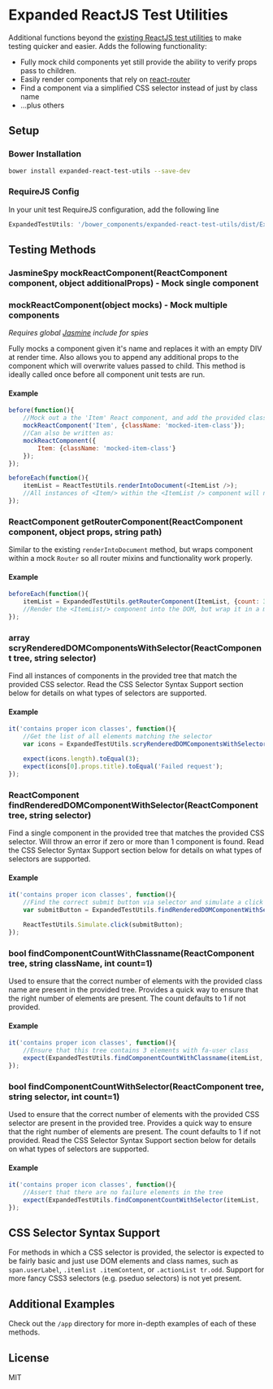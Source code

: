 # Expanded ReactJS Test Utilities

Additional functions beyond the [existing ReactJS test utilities](http://facebook.github.io/react/docs/test-utils.html) to make testing quicker and easier. Adds the following functionality:

+ Fully mock child components yet still provide the ability to verify props pass to children.
+ Easily render components that rely on [react-router](https://github.com/rackt/react-router)
+ Find a component via a simplified CSS selector instead of just by class name
+ ...plus others

## Setup

### Bower Installation

```bash
bower install expanded-react-test-utils --save-dev
```

### RequireJS Config
In your unit test RequireJS configuration, add the following line

```javascript
ExpandedTestUtils: '/bower_components/expanded-react-test-utils/dist/ExpandedTestUtils.min'
```

## Testing Methods

### JasmineSpy mockReactComponent(ReactComponent component, object additionalProps) - Mock single component
### mockReactComponent(object mocks) - Mock multiple components

*Requires global [Jasmine](http://jasmine.github.io/) include for spies*

Fully mocks a component given it's name and replaces it with an empty DIV at render time. Also allows you to append any additional props to the component which will overwrite values passed to child. This method is ideally called once before all component unit tests are run.

#### Example
```javascript
before(function(){
    //Mock out a the 'Item' React component, and add the provided className to all found instances
    mockReactComponent('Item', {className: 'mocked-item-class'});
    //Can also be written as:
    mockReactComponent({
        Item: {className: 'mocked-item-class'}
    });
});

beforeEach(function(){
    itemList = ReactTestUtils.renderIntoDocument(<ItemList />);
    //All instances of <Item/> within the <ItemList /> component will now be replaced by empty <div> elements, but will continue to keep the same props 
});
```

### ReactComponent getRouterComponent(ReactComponent component, object props, string path)

Similar to the existing `renderIntoDocument` method, but wraps component within a mock `Router` so all router mixins and functionality work properly.

#### Example
```javascript
beforeEach(function(){
    itemList = ExpandedTestUtils.getRouterComponent(ItemList, {count: 3}, 'results');
    //Render the <ItemList/> component into the DOM, but wrap it in a mocked router. The path provided will be the route to be matched
});
```

### array scryRenderedDOMComponentsWithSelector(ReactComponent tree, string selector)

Find all instances of components in the provided tree that match the provided CSS selector. Read the CSS Selector Syntax Support section below for details on what types of selectors are supported.

#### Example
```javascript
it('contains proper icon classes', function(){
    //Get the list of all elements matching the selector
    var icons = ExpandedTestUtils.scryRenderedDOMComponentsWithSelector(itemList, 'span.user-item .fa-error');

    expect(icons.length).toEqual(3);
    expect(icons[0].props.title).toEqual('Failed request');
});
```

### ReactComponent findRenderedDOMComponentWithSelector(ReactComponent tree, string selector)

Find a single component in the provided tree that matches the provided CSS selector. Will throw an error if zero or more than 1 component is found. Read the CSS Selector Syntax Support section below for details on what types of selectors are supported.

#### Example
```javascript
it('contains proper icon classes', function(){
    //Find the correct submit button via selector and simulate a click event
    var submitButton = ExpandedTestUtils.findRenderedDOMComponentWithSelector(itemList, '.submit-section button');

    ReactTestUtils.Simulate.click(submitButton);
});
```

### bool findComponentCountWithClassname(ReactComponent tree, string className, int count=1)

Used to ensure that the correct number of elements with the provided class name are present in the provided tree. Provides a quick way to ensure that the right number of elements are present. The count defaults to 1 if not provided.

#### Example
```javascript
it('contains proper icon classes', function(){
    //Ensure that this tree contains 3 elements with fa-user class
    expect(ExpandedTestUtils.findComponentCountWithClassname(itemList, 'fa-user', 3)).toEqual(true);
});
```

### bool findComponentCountWithSelector(ReactComponent tree, string selector, int count=1)

Used to ensure that the correct number of elements with the provided CSS selector are present in the provided tree. Provides a quick way to ensure that the right number of elements are present. The count defaults to 1 if not provided. Read the CSS Selector Syntax Support section below for details on what types of selectors are supported.

#### Example
```javascript
it('contains proper icon classes', function(){
    //Assert that there are no failure elements in the tree
    expect(ExpandedTestUtils.findComponentCountWithSelector(itemList, '.item-list span.failure', 0)).toEqual(true);
});
```

## CSS Selector Syntax Support

For methods in which a CSS selector is provided, the selector is expected to be fairly basic and just use DOM elements and class names, such as `span.userLabel`, `.itemlist .itemContent`, or `.actionList tr.odd`. Support for more fancy CSS3 selectors (e.g. pseduo selectors) is not yet present.

## Additional Examples

Check out the `/app` directory for more in-depth examples of each of these methods.

## License

MIT
